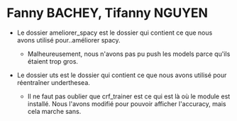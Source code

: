 # Fanny BACHEY, Tifanny NGUYEN

- Le dossier ameliorer_spacy est le dossier qui contient ce que nous avons utilisé pour..améliorer spacy.
    - Malheureusement, nous n'avons pas pu push les models parce qu'ils étaient trop gros.

 
- Le dossier uts est le dossier qui contient ce que nous avons utilisé pour réentraîner underthesea.
  - Il ne faut pas oublier que crf_trainer est ce qui est là où le module est installé. Nous l'avons modifié pour pouvoir afficher l'accuracy, mais cela marche sans.